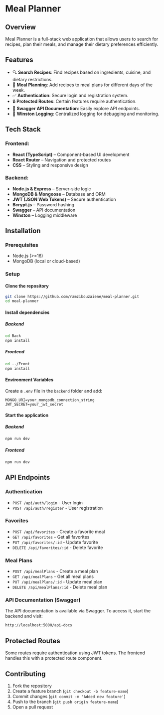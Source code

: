 # Meal Planner

## Overview
Meal Planner is a full-stack web application that allows users to search for recipes, plan their meals, and manage their dietary preferences efficiently.

## Features
- 🔍 **Search Recipes**: Find recipes based on ingredients, cuisine, and dietary restrictions.
- 📅 **Meal Planning**: Add recipes to meal plans for different days of the week.
- ✅ **Authentication**: Secure login and registration system.
- 🔒 **Protected Routes**: Certain features require authentication.
- 📄 **Swagger API Documentation**: Easily explore API endpoints.
- 📜 **Winston Logging**: Centralized logging for debugging and monitoring.

## Tech Stack
### Frontend:
- **React (TypeScript)** – Component-based UI development
- **React Router** – Navigation and protected routes
- **CSS** – Styling and responsive design

### Backend:
- **Node.js & Express** – Server-side logic
- **MongoDB & Mongoose** – Database and ORM
- **JWT (JSON Web Tokens)** – Secure authentication
- **Bcrypt.js** – Password hashing
- **Swagger** – API documentation
- **Winston** – Logging middleware

## Installation

### Prerequisites
- Node.js (>=16)
- MongoDB (local or cloud-based)

### Setup
#### Clone the repository
```sh
git clone https://github.com/ramzibouzaiene/meal-planner.git
cd meal-planner
```

#### Install dependencies
##### Backend
```sh
cd Back
npm install
```
##### Frontend
```sh
cd ../Front
npm install
```

#### Environment Variables
Create a `.env` file in the `backend` folder and add:
```env
MONGO_URI=your_mongodb_connection_string
JWT_SECRET=your_jwt_secret
```

#### Start the application
##### Backend
```sh
npm run dev
```
##### Frontend
```sh
npm run dev
```

## API Endpoints
### Authentication
- `POST /api/auth/login` - User login
- `POST /api/auth/register` - User registration

### Favorites
- `POST /api/favorites` - Create a favorite meal
- `GET /api/favorites` - Get all favorites
- `PUT /api/favorites/:id` - Update favorite
- `DELETE /api/favorites/:id` - Delete favorite

### Meal Plans
- `POST /api/mealPlans` - Create a meal plan
- `GET /api/mealPlans` - Get all meal plans
- `PUT /api/mealPlans/:id` - Update meal plan
- `DELETE /api/mealPlans/:id` - Delete meal plan
  
### API Documentation (Swagger)
The API documentation is available via Swagger. To access it, start the backend and visit:
```sh
http://localhost:5000/api-docs
```

## Protected Routes
Some routes require authentication using JWT tokens. The frontend handles this with a protected route component.

## Contributing
1. Fork the repository
2. Create a feature branch (`git checkout -b feature-name`)
3. Commit changes (`git commit -m 'Added new feature'`)
4. Push to the branch (`git push origin feature-name`)
5. Open a pull request

